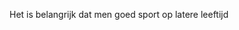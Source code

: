<!--
title: Beweging bij ouderen
date: 2025-06-16T21:44:29.824Z
image: /images/uploads/vikfitlogo-modified.png
-->

H﻿et is belangrijk dat men goed sport op latere leeftijd
